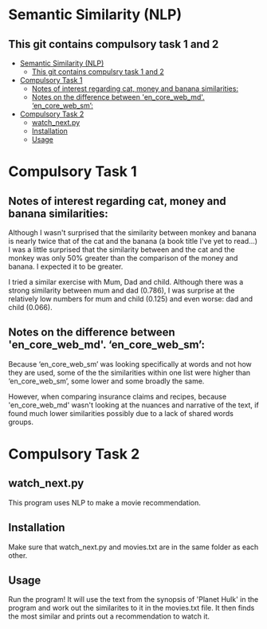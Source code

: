 # Semantic Similarity (NLP)
## This git contains compulsory task 1 and 2

- [Semantic Similarity (NLP)](#semantic-similarity--nlp-)
  * [This git contains compulsry task 1 and 2](#this-git-contains-compulsry-task-1-and-2)
- [Compulsory Task 1](#compulsory-task-1)
  * [Notes of interest regarding cat, money and banana similarities:](#notes-of-interest-regarding-cat--money-and-banana-similarities-)
  * [Notes on the difference between 'en_core_web_md'. ‘en_core_web_sm’:](#notes-on-the-difference-between--en-core-web-md---en-core-web-sm--)
- [Compulsory Task 2](#compulsory-task-2)
  * [watch_next.py](#watch-nextpy)
  * [Installation](#installation)
  * [Usage](#usage)


# Compulsory Task 1


Notes of interest regarding cat, money and banana similarities:
---------------------------------------------------------------

Although I wasn't surprised that the similarity between monkey and banana is nearly 
twice that of the cat and the banana (a book title I've yet to read...)
I was a little surprised that the similarity between and the cat and the monkey was
only 50% greater than the comparison of the money and banana. I expected it to be greater.

I tried a similar exercise with Mum, Dad and child. 
Although there was a strong similarity between mum and dad (0.786), 
I was surprise at the relatively low numbers for mum and child (0.125) and even worse: dad and child (0.066).



Notes on the difference between 'en_core_web_md'. ‘en_core_web_sm’:
-------------------------------------------------------------------
Because  ‘en_core_web_sm’ was looking specifically at words and not how they are used,
some of the the similarities within one list were higher than ‘en_core_web_sm’, some lower and some broadly the same. 

However, when comparing insurance claims and recipes, because 'en_core_web_md' wasn't looking
at the nuances and narrative of the text, if found much lower similarities possibly due to a lack of shared words groups.

# Compulsory Task 2
## watch_next.py
This program uses NLP to make a movie recommendation.

## Installation
Make sure that watch_next.py and movies.txt are in the same folder as each other.

## Usage
Run the program! It will use the text from the synopsis of 'Planet Hulk' in the program and work out the similarites to it in the movies.txt file. It then finds the most similar and prints out a recommendation to watch it.

